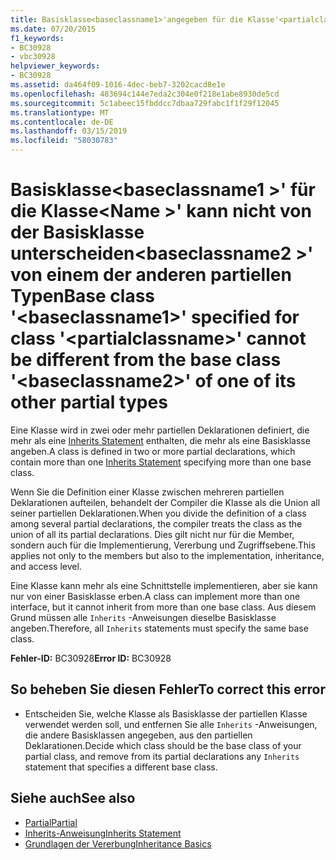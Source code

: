 ```yaml
---
title: Basisklasse<baseclassname1>'angegeben für die Klasse'<partialclassname>'dürfen nicht verschieden von der Basisklasse sein'<baseclassname2>'eines der anderen partiellen Typen
ms.date: 07/20/2015
f1_keywords:
- BC30928
- vbc30928
helpviewer_keywords:
- BC30928
ms.assetid: da464f09-1016-4dec-beb7-3202cacd8e1e
ms.openlocfilehash: 483694c144e7eda2c304e0f218e1abe8930de5cd
ms.sourcegitcommit: 5c1abeec15fbddcc7dbaa729fabc1f1f29f12045
ms.translationtype: MT
ms.contentlocale: de-DE
ms.lasthandoff: 03/15/2019
ms.locfileid: "58030783"
---
```

# <a name="base-class-baseclassname1-specified-for-class-partialclassname-cannot-be-different-from-the-base-class-baseclassname2-of-one-of-its-other-partial-types"></a><span data-ttu-id="d5a6d-102">Basisklasse\<baseclassname1 >' für die Klasse\<Name >' kann nicht von der Basisklasse unterscheiden\<baseclassname2 >' von einem der anderen partiellen Typen</span><span class="sxs-lookup"><span data-stu-id="d5a6d-102">Base class '\<baseclassname1>' specified for class '\<partialclassname>' cannot be different from the base class '\<baseclassname2>' of one of its other partial types</span></span>
<span data-ttu-id="d5a6d-103">Eine Klasse wird in zwei oder mehr partiellen Deklarationen definiert, die mehr als eine [Inherits Statement](../../visual-basic/language-reference/statements/inherits-statement.md) enthalten, die mehr als eine Basisklasse angeben.</span><span class="sxs-lookup"><span data-stu-id="d5a6d-103">A class is defined in two or more partial declarations, which contain more than one [Inherits Statement](../../visual-basic/language-reference/statements/inherits-statement.md) specifying more than one base class.</span></span>  
  
 <span data-ttu-id="d5a6d-104">Wenn Sie die Definition einer Klasse zwischen mehreren partiellen Deklarationen aufteilen, behandelt der Compiler die Klasse als die Union all seiner partiellen Deklarationen.</span><span class="sxs-lookup"><span data-stu-id="d5a6d-104">When you divide the definition of a class among several partial declarations, the compiler treats the class as the union of all its partial declarations.</span></span> <span data-ttu-id="d5a6d-105">Dies gilt nicht nur für die Member, sondern auch für die Implementierung, Vererbung und Zugriffsebene.</span><span class="sxs-lookup"><span data-stu-id="d5a6d-105">This applies not only to the members but also to the implementation, inheritance, and access level.</span></span>  
  
 <span data-ttu-id="d5a6d-106">Eine Klasse kann mehr als eine Schnittstelle implementieren, aber sie kann nur von einer Basisklasse erben.</span><span class="sxs-lookup"><span data-stu-id="d5a6d-106">A class can implement more than one interface, but it cannot inherit from more than one base class.</span></span> <span data-ttu-id="d5a6d-107">Aus diesem Grund müssen alle `Inherits` -Anweisungen dieselbe Basisklasse angeben.</span><span class="sxs-lookup"><span data-stu-id="d5a6d-107">Therefore, all `Inherits` statements must specify the same base class.</span></span>  
  
 <span data-ttu-id="d5a6d-108">**Fehler-ID:** BC30928</span><span class="sxs-lookup"><span data-stu-id="d5a6d-108">**Error ID:** BC30928</span></span>  
  
## <a name="to-correct-this-error"></a><span data-ttu-id="d5a6d-109">So beheben Sie diesen Fehler</span><span class="sxs-lookup"><span data-stu-id="d5a6d-109">To correct this error</span></span>  
  
-   <span data-ttu-id="d5a6d-110">Entscheiden Sie, welche Klasse als Basisklasse der partiellen Klasse verwendet werden soll, und entfernen Sie alle `Inherits` -Anweisungen, die andere Basisklassen angegeben, aus den partiellen Deklarationen.</span><span class="sxs-lookup"><span data-stu-id="d5a6d-110">Decide which class should be the base class of your partial class, and remove from its partial declarations any `Inherits` statement that specifies a different base class.</span></span>  
  
## <a name="see-also"></a><span data-ttu-id="d5a6d-111">Siehe auch</span><span class="sxs-lookup"><span data-stu-id="d5a6d-111">See also</span></span>

- [<span data-ttu-id="d5a6d-112">Partial</span><span class="sxs-lookup"><span data-stu-id="d5a6d-112">Partial</span></span>](../../visual-basic/language-reference/modifiers/partial.md)
- [<span data-ttu-id="d5a6d-113">Inherits-Anweisung</span><span class="sxs-lookup"><span data-stu-id="d5a6d-113">Inherits Statement</span></span>](../../visual-basic/language-reference/statements/inherits-statement.md)
- [<span data-ttu-id="d5a6d-114">Grundlagen der Vererbung</span><span class="sxs-lookup"><span data-stu-id="d5a6d-114">Inheritance Basics</span></span>](../../visual-basic/programming-guide/language-features/objects-and-classes/inheritance-basics.md)
